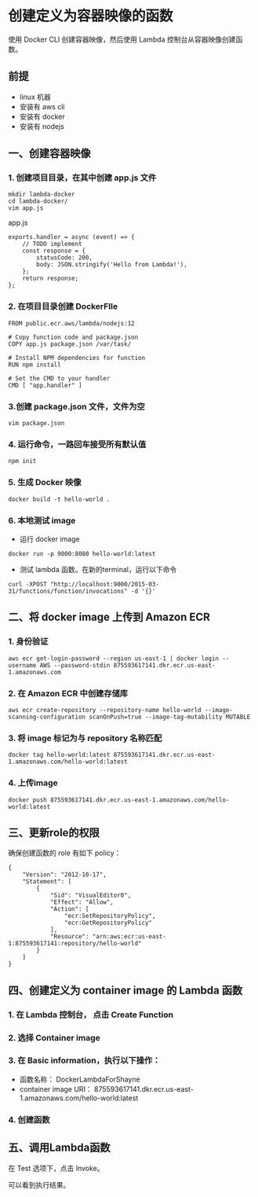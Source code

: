 # 创建定义为容器映像的函数
使用 Docker CLI 创建容器映像，然后使用 Lambda 控制台从容器映像创建函数。

## 前提
* linux 机器
* 安装有 aws cli
* 安装有 docker
* 安装有 nodejs

## 一、创建容器映像
### 1. 创建项目目录，在其中创建 app.js 文件
```
mkdir lambda-docker
cd lambda-docker/
vim app.js
```
app.js
```
exports.handler = async (event) => {
    // TODO implement
    const response = {
        statusCode: 200,
        body: JSON.stringify('Hello from Lambda!'),
    };
    return response;
};                 
```
### 2. 在项目目录创建 DockerFIle
```
FROM public.ecr.aws/lambda/nodejs:12

# Copy function code and package.json
COPY app.js package.json /var/task/

# Install NPM dependencies for function
RUN npm install

# Set the CMD to your handler
CMD [ "app.handler" ]
```
### 3.创建 package.json 文件，文件为空
```
vim package.json
```
### 4. 运行命令，一路回车接受所有默认值
```
npm init
```
### 5. 生成 Docker 映像
```
docker build -t hello-world .
```

### 6. 本地测试 image
* 运行 docker image
```
docker run -p 9000:8080 hello-world:latest
```
* 测试 lambda 函数。在新的terminal，运行以下命令
```
curl -XPOST "http://localhost:9000/2015-03-31/functions/function/invocations" -d '{}'
```

## 二、将 docker image 上传到 Amazon ECR
### 1. 身份验证
```
aws ecr get-login-password --region us-east-1 | docker login --username AWS --password-stdin 875593617141.dkr.ecr.us-east-1.amazonaws.com
```

### 2. 在 Amazon ECR 中创建存储库
```
aws ecr create-repository --repository-name hello-world --image-scanning-configuration scanOnPush=true --image-tag-mutability MUTABLE
```

### 3. 将 image 标记为与 repository 名称匹配
```
docker tag hello-world:latest 875593617141.dkr.ecr.us-east-1.amazonaws.com/hello-world:latest
```
### 4. 上传image
```
docker push 875593617141.dkr.ecr.us-east-1.amazonaws.com/hello-world:latest
```

## 三、更新role的权限
确保创建函数的 role 有如下 policy：
```
{
    "Version": "2012-10-17",
    "Statement": [
        {
            "Sid": "VisualEditor0",
            "Effect": "Allow",
            "Action": [
                "ecr:SetRepositoryPolicy",
                "ecr:GetRepositoryPolicy"
            ],
            "Resource": "arn:aws:ecr:us-east-1:875593617141:repository/hello-world"
        }
    ]
} 
```

## 四、创建定义为 container image 的 Lambda 函数
### 1. 在 Lambda 控制台， 点击 Create Function
### 2. 选择 Container image
### 3. 在 Basic information，执行以下操作：
* 函数名称： DockerLambdaForShayne
* container image URI： 875593617141.dkr.ecr.us-east-1.amazonaws.com/hello-world:latest
### 4. 创建函数

## 五、调用Lambda函数
在 Test 选项下，点击 Invoke。

可以看到执行结果。